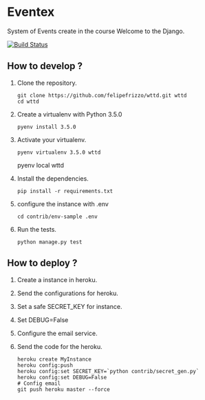 # Eventex

System of Events create in the course Welcome to the Django.

[![Build Status](https://travis-ci.org/felipefrizzo/wttd.svg?branch=master)](https://travis-ci.org/felipefrizzo/wttd)

## How to develop ?

1. Clone the repository.

    ```shell
    git clone https://github.com/felipefrizzo/wttd.git wttd
    cd wttd
    ```
2. Create a virtualenv with Python 3.5.0

    ```shell
    pyenv install 3.5.0
    ```

3. Activate your virtualenv.

    ```shell
    pyenv virtualenv 3.5.0 wttd
    ```
    pyenv local wttd

4. Install the dependencies.

    ```shell
    pip install -r requirements.txt
    ```
5. configure the instance with .env

    ```shell
    cd contrib/env-sample .env
    ```

6. Run the tests.

    ```shell
    python manage.py test
    ```

## How to deploy ?

1. Create a instance in heroku.
2. Send the configurations for heroku.
3. Set a safe SECRET_KEY for instance.
4. Set DEBUG=False
5. Configure the email service.
6. Send the code for the heroku.

    ```shell
    heroku create MyInstance
    heroku config:push
    heroku config:set SECRET_KEY=`python contrib/secret_gen.py`
    heroku config:set DEBUG=False
    # Config email
    git push heroku master --force
    ```

